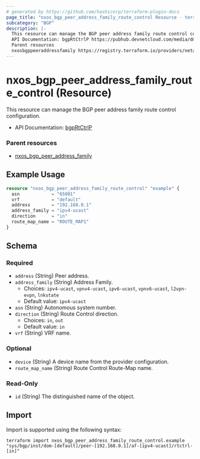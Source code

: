 ```yaml
---
# generated by https://github.com/hashicorp/terraform-plugin-docs
page_title: "nxos_bgp_peer_address_family_route_control Resource - terraform-provider-nxos"
subcategory: "BGP"
description: |-
  This resource can manage the BGP peer address family route control configuration.
  API Documentation: bgpRtCtrlP https://pubhub.devnetcloud.com/media/dme-docs-10-2-2/docs/Routing%20and%20Forwarding/bgp:RtCtrlP/
  Parent resources
  nxosbgppeeraddressfamily https://registry.terraform.io/providers/netascode/nxos/latest/docs/resources/bgp_peer_address_family
---
```


# nxos_bgp_peer_address_family_route_control (Resource)

This resource can manage the BGP peer address family route control configuration.

- API Documentation: [bgpRtCtrlP](https://pubhub.devnetcloud.com/media/dme-docs-10-2-2/docs/Routing%20and%20Forwarding/bgp:RtCtrlP/)

### Parent resources

- [nxos_bgp_peer_address_family](https://registry.terraform.io/providers/netascode/nxos/latest/docs/resources/bgp_peer_address_family)

## Example Usage

```terraform
resource "nxos_bgp_peer_address_family_route_control" "example" {
  asn            = "65001"
  vrf            = "default"
  address        = "192.168.0.1"
  address_family = "ipv4-ucast"
  direction      = "in"
  route_map_name = "ROUTE_MAP1"
}
```

<!-- schema generated by tfplugindocs -->
## Schema

### Required

- `address` (String) Peer address.
- `address_family` (String) Address Family.
  - Choices: `ipv4-ucast`, `vpnv4-ucast`, `ipv6-ucast`, `vpnv6-ucast`, `l2vpn-evpn`, `lnkstate`
  - Default value: `ipv4-ucast`
- `asn` (String) Autonomous system number.
- `direction` (String) Route Control direction.
  - Choices: `in`, `out`
  - Default value: `in`
- `vrf` (String) VRF name.

### Optional

- `device` (String) A device name from the provider configuration.
- `route_map_name` (String) Route Control Route-Map name.

### Read-Only

- `id` (String) The distinguished name of the object.

## Import

Import is supported using the following syntax:

```shell
terraform import nxos_bgp_peer_address_family_route_control.example "sys/bgp/inst/dom-[default]/peer-[192.168.0.1]/af-[ipv4-ucast]/rtctrl-[in]"
```

